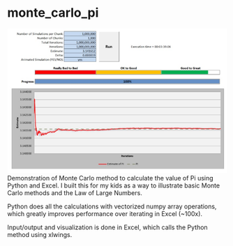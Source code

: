 # monte_carlo_pi
![sample image](https://raw.githubusercontent.com/bthaman/monte_carlo_pi/master/images/monte_carlo_pi_1.jpg)
Demonstration of Monte Carlo method to calculate the value of Pi using Python and Excel.
I built this for my kids as a way to illustrate basic Monte Carlo methods and the Law of Large Numbers.

Python does all the calculations with vectorized numpy array operations, which greatly improves performance over iterating in Excel (~100x).

Input/output and visualization is done in Excel, which calls the Python method using xlwings.


